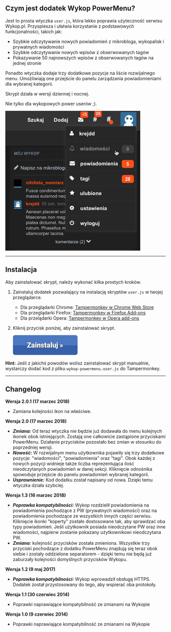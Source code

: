 ## Czym jest dodatek Wykop PowerMenu?

Jest to prosta wtyczka `user.js`, która lekko poprawia użyteczność serwisu Wykop.pl. Przyspiesza i ułatwia korzystanie z podstawowych funkcjonalności, takich jak:
- Szybkie odczytywanie nowych powiadomień z mikrobloga, wykopalisk i prywatnych wiadomości
- Szybkie odczytywanie nowych wpisów z obserwowanych tagów
- Pokazywanie 50 najnowszych wpisów z obserwowanych tagów na jednej stronie

Ponadto wtyczka dodaje trzy dodatkowe pozycje na liście rozwijalnego menu. Umożliwiają one przejście do panelu zarządzania powiadomieniami dla wybranej kategorii.

Skrypt działa w wersji dziennej i nocnej.

Nie tylko dla wykopowych power userów ;).

![Prezentacja wtyczki](https://raw.githubusercontent.com/krejdster/wykop-powermenu/master/docs/wykop-powermenu.png)

---

## Instalacja

Aby zainstalować skrypt, należy wykonać kilka prostych kroków.

1. Zainstaluj dodatek pozwalający na instalację skryptów `user.js` w twojej przeglądarce.
	* Dla przeglądarki Chrome: [Tampermonkey w Chrome Web Store](https://chrome.google.com/webstore/detail/tampermonkey/dhdgffkkebhmkfjojejmpbldmpobfkfo)
	* Dla przeglądarki Firefox: [Tampermonkey w Firefox Add-ons](https://addons.mozilla.org/pl/firefox/addon/tampermonkey/)
	* Dla przelądarki Opera: [Tampermonkey w Opera add-ons](https://addons.opera.com/pl/extensions/details/tampermonkey-beta/)

2. Kliknij przycisk poniżej, aby zainstalować skrypt.

   [![Instaluj](https://raw.githubusercontent.com/krejdster/wykop-powermenu/master/docs/button-install.png)](https://raw.githubusercontent.com/krejdster/wykop-powermenu/master/wykop-powermenu.user.js)

**Hint:** Jeśli z jakichś powodów wolisz zainstalować skrypt manualnie, wystarczy dodać kod z pliku `wykop-powermenu.user.js` do Tampermonkey.

---

## Changelog


**Wersja 2.0.1 (17 marzec 2018)**

- Zamiana kolejności ikon na właściwe.


**Wersja 2.0 (17 marzec 2018)**

- ___Zmiana:___ Od teraz wtyczka nie będzie już dodawała do menu kolejnych ikonek obok istniejących. Zostają one całkowicie zastąpione przyciskami PowerMenu. Działanie przycisków pozostało bez zmian w stosunku do poprzedniej wersji.
- ___Nowość:___ W rozwijalnym menu użytkownika pojawiły się trzy dodatkowe pozycje: "wiadomości", "powiadomienia" oraz "tagi". Obok każdej z nowych pozycji widnieje także liczba reprezentująca ilość nieodczytanych powiadomień w danej sekcji. Kliknięcie odnośnika spowoduje przejście do panelu powiadomień wybranej kategorii.
- ___Usprawnienie:___ Kod dodatku został napisany od nowa. Dzięki temu wtyczka działa szybciej.


**Wersja 1.3 (16 marzec 2018)**

- ___Poprawka kompatybilności:___ Wykop rozdzielił powiadomienia na powiadomienia pochodzące z PW (prywatnych wiadomości) oraz na powiadomienia pochodzące ze wszystkich innych części serwisu. Kliknięcie ikonki "koperty" zostało dostosowane tak, aby sprawdzać oba typy powiadomień. Jeśli użytkownik posiada nieodczytane PW oraz inne wiadomości, najpierw zostanie pokazany użytkownikowi nieodczytana PW.
- ___Zmiana:___ kolejność przycisków została zmieniona. Wszystkie trzy przyciski pochodzące z dodatku PowerMenu znajdują się teraz obok siebie i zostały oddzielone separatorem - dzięki temu nie będą już zaburzały kolejności domyślnych przycisków Wykopu.


**Wersja 1.2 (9 maj 2017)**

- ___Poprawka kompatybilności:___ Wykop wprowadził obsługę HTTPS. Dodatek został przystosowany do tego, aby wspierać oba protokoły.


**Wersja 1.1 (30 czerwiec 2014)**

- Poprawki naprawiające kompatybilność ze zmianami na Wykopie


**Wersja 1.0 (9 czerwiec 2014)**

- Poprawki naprawiające kompatybilność ze zmianami na Wykopie
